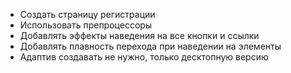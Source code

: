 
* Создать страницу регистрации
* Использовать препроцессоры
* Добавлять эффекты наведения на все кнопки и ссылки
* Добавлять плавность перехода при наведении на элементы
* Адаптив создавать не нужно, только десктопную версию






